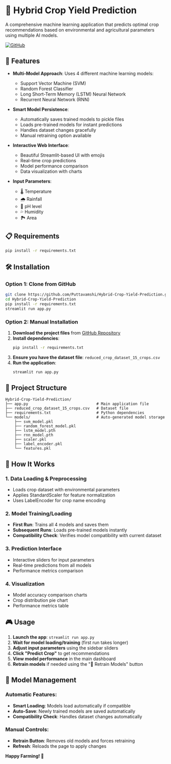 # 🌾 Hybrid Crop Yield Prediction

A comprehensive machine learning application that predicts optimal crop recommendations based on environmental and agricultural parameters using multiple AI models.

[![GitHub](https://img.shields.io/badge/GitHub-Repository-blue?style=flat&logo=github)](https://github.com/Puttavamshi/Hybrid-Crop-Yield-Prediction.git)

## 🚀 Features

- **Multi-Model Approach**: Uses 4 different machine learning models:
  - Support Vector Machine (SVM)
  - Random Forest Classifier
  - Long Short-Term Memory (LSTM) Neural Network
  - Recurrent Neural Network (RNN)

- **Smart Model Persistence**: 
  - Automatically saves trained models to pickle files
  - Loads pre-trained models for instant predictions
  - Handles dataset changes gracefully
  - Manual retraining option available

- **Interactive Web Interface**:
  - Beautiful Streamlit-based UI with emojis
  - Real-time crop predictions
  - Model performance comparison
  - Data visualization with charts

- **Input Parameters**:
  - 🌡️ Temperature
  - 🌧️ Rainfall
  - 🧪 pH level
  - 💦 Humidity
  - 🏞️ Area

## 📋 Requirements

```bash
pip install -r requirements.txt
```

## 🛠️ Installation

### Option 1: Clone from GitHub
```bash
git clone https://github.com/Puttavamshi/Hybrid-Crop-Yield-Prediction.git
cd Hybrid-Crop-Yield-Prediction
pip install -r requirements.txt
streamlit run app.py
```

### Option 2: Manual Installation
1. **Download the project files** from [GitHub Repository](https://github.com/Puttavamshi/Hybrid-Crop-Yield-Prediction.git)
2. **Install dependencies**:
   ```bash
   pip install -r requirements.txt
   ```
3. **Ensure you have the dataset file**: `reduced_crop_dataset_15_crops.csv`
4. **Run the application**:
   ```bash
   streamlit run app.py
   ```

## 📁 Project Structure

```
Hybrid-Crop-Yield-Prediction/
├── app.py                              # Main application file
├── reduced_crop_dataset_15_crops.csv   # Dataset file
├── requirements.txt                    # Python dependencies
└── models/                             # Auto-generated model storage
    ├── svm_model.pkl
    ├── random_forest_model.pkl
    ├── lstm_model.pth
    ├── rnn_model.pth
    ├── scaler.pkl
    ├── label_encoder.pkl
    └── features.pkl
```

## 🎯 How It Works

### 1. **Data Loading & Preprocessing**
- Loads crop dataset with environmental parameters
- Applies StandardScaler for feature normalization
- Uses LabelEncoder for crop name encoding

### 2. **Model Training/Loading**
- **First Run**: Trains all 4 models and saves them
- **Subsequent Runs**: Loads pre-trained models instantly
- **Compatibility Check**: Verifies model compatibility with current dataset

### 3. **Prediction Interface**
- Interactive sliders for input parameters
- Real-time predictions from all models
- Performance metrics comparison

### 4. **Visualization**
- Model accuracy comparison charts
- Crop distribution pie chart
- Performance metrics table

## 🎮 Usage

1. **Launch the app**: `streamlit run app.py`
2. **Wait for model loading/training** (first run takes longer)
3. **Adjust input parameters** using the sidebar sliders
4. **Click "Predict Crop"** to get recommendations
5. **View model performance** in the main dashboard
6. **Retrain models** if needed using the "🔄 Retrain Models" button

## 🔄 Model Management

### Automatic Features:
- **Smart Loading**: Models load automatically if compatible
- **Auto-Save**: Newly trained models are saved automatically
- **Compatibility Check**: Handles dataset changes automatically

### Manual Controls:
- **Retrain Button**: Removes old models and forces retraining
- **Refresh**: Reloads the page to apply changes

**Happy Farming! 🌱** 